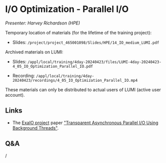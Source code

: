 # I/O Optimization - Parallel I/O

*Presenter: Harvey Richardson (HPE)*

<!--
Course materials will be provided during and after the course.
-->

Temporary location of materials (for the lifetime of the training project):

-   Slides: `/project/project_465001098/Slides/HPE/14_IO_medium_LUMI.pdf`

Archived materials on LUMI:

-   Slides: `/appl/local/training/4day-20240423/files/LUMI-4day-20240423-4_05_IO_Optimization_Parallel_IO.pdf`

-   Recording: `/appl/local/training/4day-20240423/recordings/4_05_IO_Optimization_Parallel_IO.mp4`

These materials can only be distributed to actual users of LUMI (active user account).


## Links

-   The [ExaIO project](https://www.exascaleproject.org/research-project/exaio/) paper
    ["Transparent Asynchronous Parallel I/O Using Background Threads"](https://doi.org/10.1109/TPDS.2021.3090322).

## Q&A

/

